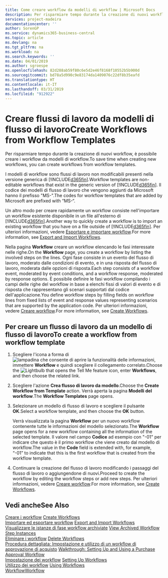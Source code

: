 ```yaml
---
title: Come creare workflow da modelli di workflow | Microsoft Docs
description: Per risparmiare tempo durante la creazione di nuovi workflow, è possibile creare i workflow da modelli di workflow.
services: project-madeira
documentationcenter: ''
author: SorenGP
ms.service: dynamics365-business-central
ms.topic: article
ms.devlang: na
ms.tgt_pltfrm: na
ms.workload: na
ms.search.keywords: ''
ms.date: 04/01/2019
ms.author: sgroespe
ms.openlocfilehash: 82d288ab59f80c6e5d2e46f8168f10552b5b900d
ms.sourcegitcommit: bd78a5d990c9e83174da1409076c22df8b35eafd
ms.translationtype: HT
ms.contentlocale: it-IT
ms.lasthandoff: 03/31/2019
ms.locfileid: "912922"
---
```

# <a name="create-workflows-from-workflow-templates"></a><span data-ttu-id="3e72d-103">Creare flussi di lavoro da modelli di flusso di lavoro</span><span class="sxs-lookup"><span data-stu-id="3e72d-103">Create Workflows from Workflow Templates</span></span>
<span data-ttu-id="3e72d-104">Per risparmiare tempo durante la creazione di nuovi workflow, è possibile creare i workflow da modelli di workflow.</span><span class="sxs-lookup"><span data-stu-id="3e72d-104">To save time when creating new workflows, you can create workflows from workflow templates.</span></span>  

 <span data-ttu-id="3e72d-105">I modelli di workflow sono flussi di lavoro non modificabili presenti nella versione generica di [!INCLUDE[d365fin](includes/d365fin_md.md)].</span><span class="sxs-lookup"><span data-stu-id="3e72d-105">Workflow templates are non-editable workflows that exist in the generic version of [!INCLUDE[d365fin](includes/d365fin_md.md)].</span></span> <span data-ttu-id="3e72d-106">Il codice dei modelli di flusso di lavoro che vengono aggiunti da Microsoft hanno il prefisso "MS-".</span><span class="sxs-lookup"><span data-stu-id="3e72d-106">The codes for workflow templates that are added by Microsoft are prefixed with “MS-“.</span></span>  

 <span data-ttu-id="3e72d-107">Un altro modo per creare rapidamente un workflow consiste nell'importare un workflow esistente disponibile in un file all'esterno di [!INCLUDE[d365fin](includes/d365fin_md.md)].</span><span class="sxs-lookup"><span data-stu-id="3e72d-107">Another way to quickly create a workflow is to import an existing workflow that you have on a file outside of [!INCLUDE[d365fin](includes/d365fin_md.md)].</span></span> <span data-ttu-id="3e72d-108">Per ulteriori informazioni, vedere [Esportare e importare workflow](across-how-to-export-and-import-workflows.md).</span><span class="sxs-lookup"><span data-stu-id="3e72d-108">For more information, see [Export and Import Workflows](across-how-to-export-and-import-workflows.md).</span></span>  

<span data-ttu-id="3e72d-109">Nella pagina **Workflow** creare un workflow elencando le fasi interessate nelle righe.</span><span class="sxs-lookup"><span data-stu-id="3e72d-109">On the **Workflow** page, you create a workflow by listing the involved steps on the lines.</span></span> <span data-ttu-id="3e72d-110">Ogni fase consiste in un evento del flusso di lavoro, moderato dalle condizioni di evento, e in una risposta del flusso di lavoro, moderata dalle opzioni di risposta.</span><span class="sxs-lookup"><span data-stu-id="3e72d-110">Each step consists of a workflow event, moderated by event conditions, and a workflow response, moderated by response options.</span></span> <span data-ttu-id="3e72d-111">È possibile definire le fasi workflow compilando i campi delle righe del workflow in base a elenchi fissi di valori di evento e di risposta che rappresentano gli scenari supportati dal codice dell'applicazione.</span><span class="sxs-lookup"><span data-stu-id="3e72d-111">You define workflow steps by filling fields on workflow lines from fixed lists of event and response values representing scenarios that are supported by the application code.</span></span> <span data-ttu-id="3e72d-112">Per ulteriori informazioni, vedere [Creare workflow](across-how-to-create-workflows.md).</span><span class="sxs-lookup"><span data-stu-id="3e72d-112">For more information, see [Create Workflows](across-how-to-create-workflows.md).</span></span>  

## <a name="to-create-a-workflow-from-workflow-template"></a><span data-ttu-id="3e72d-113">Per creare un flusso di lavoro da un modello di flusso di lavoro</span><span class="sxs-lookup"><span data-stu-id="3e72d-113">To create a workflow from workflow template</span></span>  
1.  <span data-ttu-id="3e72d-114">Scegliere l'icona a forma di ![lampadina che consente di aprire la funzionalità delle informazioni](media/ui-search/search_small.png "Informazioni sull'operazione che si desidera eseguire"), immettere **Workflow** e quindi scegliere il collegamento correlato.</span><span class="sxs-lookup"><span data-stu-id="3e72d-114">Choose the ![Lightbulb that opens the Tell Me feature](media/ui-search/search_small.png "Tell me what you want to do") icon, enter **Workflows**, and then choose the related link.</span></span>  
2.  <span data-ttu-id="3e72d-115">Scegliere l'azione **Crea flusso di lavoro da modello**.</span><span class="sxs-lookup"><span data-stu-id="3e72d-115">Choose the **Create Workflow from Template** action.</span></span> <span data-ttu-id="3e72d-116">Verrà aperta la pagina **Modelli del workflow**.</span><span class="sxs-lookup"><span data-stu-id="3e72d-116">The **Workflow Templates** page opens.</span></span>  
3.  <span data-ttu-id="3e72d-117">Selezionare un modello di flusso di lavoro e scegliere il pulsante **OK**.</span><span class="sxs-lookup"><span data-stu-id="3e72d-117">Select a workflow template, and then choose the **OK** button.</span></span>  

     <span data-ttu-id="3e72d-118">Verrà visualizzata la pagina **Workflow** per un nuovo workflow contenente tutte le informazioni del modello selezionato.</span><span class="sxs-lookup"><span data-stu-id="3e72d-118">The **Workflow** page opens for a new workflow containing all the information of the selected template.</span></span> <span data-ttu-id="3e72d-119">Il valore nel campo **Codice** ad esempio con "-01" per indicare che questo è il primo workflow che viene creato dal modello di workflow.</span><span class="sxs-lookup"><span data-stu-id="3e72d-119">The value in the **Code** field is extended with, for example, “-01” to indicate that this is the first workflow that is created from the workflow template.</span></span>  
4.  <span data-ttu-id="3e72d-120">Continuare la creazione del flusso di lavoro modificando i passaggi del flusso di lavoro o aggiungendone di nuovi.</span><span class="sxs-lookup"><span data-stu-id="3e72d-120">Proceed to create the workflow by editing the workflow steps or add new steps.</span></span> <span data-ttu-id="3e72d-121">Per ulteriori informazioni, vedere [Creare workflow](across-how-to-create-workflows.md).</span><span class="sxs-lookup"><span data-stu-id="3e72d-121">For more information, see [Create Workflows](across-how-to-create-workflows.md).</span></span>  

## <a name="see-also"></a><span data-ttu-id="3e72d-122">Vedi anche</span><span class="sxs-lookup"><span data-stu-id="3e72d-122">See Also</span></span>  
 <span data-ttu-id="3e72d-123">[Creare i workflow](across-how-to-create-workflows.md) </span><span class="sxs-lookup"><span data-stu-id="3e72d-123">[Create Workflows](across-how-to-create-workflows.md) </span></span>  
 <span data-ttu-id="3e72d-124">[Importare ed esportare workflow](across-how-to-export-and-import-workflows.md) </span><span class="sxs-lookup"><span data-stu-id="3e72d-124">[Export and Import Workflows](across-how-to-export-and-import-workflows.md) </span></span>  
 <span data-ttu-id="3e72d-125">[Visualizzare le istanze di fase workflow archiviate](across-how-to-view-archived-workflow-step-instances.md) </span><span class="sxs-lookup"><span data-stu-id="3e72d-125">[View Archived Workflow Step Instances](across-how-to-view-archived-workflow-step-instances.md) </span></span>  
 <span data-ttu-id="3e72d-126">[Eliminare i workflow](across-how-to-delete-workflows.md) </span><span class="sxs-lookup"><span data-stu-id="3e72d-126">[Delete Workflows](across-how-to-delete-workflows.md) </span></span>  
 <span data-ttu-id="3e72d-127">[Procedura dettagliata: Impostazione e utilizzo di un workflow di approvazione di acquisto](walkthrough-setting-up-and-using-a-purchase-approval-workflow.md) </span><span class="sxs-lookup"><span data-stu-id="3e72d-127">[Walkthrough: Setting Up and Using a Purchase Approval Workflow](walkthrough-setting-up-and-using-a-purchase-approval-workflow.md) </span></span>  
 <span data-ttu-id="3e72d-128">[Impostazione dei workflow](across-set-up-workflows.md) </span><span class="sxs-lookup"><span data-stu-id="3e72d-128">[Setting Up Workflows](across-set-up-workflows.md) </span></span>  
 <span data-ttu-id="3e72d-129">[Utilizzo dei workflow](across-use-workflows.md) </span><span class="sxs-lookup"><span data-stu-id="3e72d-129">[Using Workflows](across-use-workflows.md) </span></span>  
 [<span data-ttu-id="3e72d-130">Workflow</span><span class="sxs-lookup"><span data-stu-id="3e72d-130">Workflow</span></span>](across-workflow.md)   
